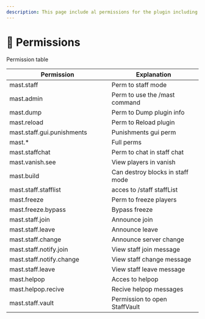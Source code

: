 ```yaml
---
description: This page include al permissions for the plugin including all modules
---
```


# 👮 Permissions

Permission table

<table><thead><tr><th width="252">Permission</th><th>Explanation</th></tr></thead><tbody><tr><td>mast.staff</td><td>Perm to staff mode</td></tr><tr><td>mast.admin</td><td>Perm to use the /mast command</td></tr><tr><td>mast.dump</td><td>Perm to Dump plugin info</td></tr><tr><td>mast.reload</td><td>Perm to Reload plugin</td></tr><tr><td>mast.staff.gui.punishments</td><td>Punishments gui perm</td></tr><tr><td>mast.*</td><td>Full perms</td></tr><tr><td>mast.staffchat</td><td>Perm to chat in staff chat</td></tr><tr><td>mast.vanish.see</td><td>View players in vanish</td></tr><tr><td>mast.build</td><td>Can destroy blocks in staff mode</td></tr><tr><td>mast.staff.stafflist</td><td>acces to /staff staffList</td></tr><tr><td>mast.freeze</td><td>Perm to freeze players</td></tr><tr><td>mast.freeze.bypass</td><td>Bypass freeze</td></tr><tr><td>mast.staff.join</td><td>Announce join</td></tr><tr><td>mast.staff.leave</td><td>Announce leave</td></tr><tr><td>mast.staff.change</td><td>Announce server change</td></tr><tr><td>mast.staff.notify.join</td><td>View staff join message</td></tr><tr><td>mast.staff.notify.change</td><td>View staff change message</td></tr><tr><td>mast.staff.leave</td><td>View staff leave message</td></tr><tr><td>mast.helpop</td><td>Acces to helpop</td></tr><tr><td>mast.helpop.recive</td><td>Recive helpop messages</td></tr><tr><td>mast.staff.vault</td><td>Permission to open StaffVault</td></tr></tbody></table>

